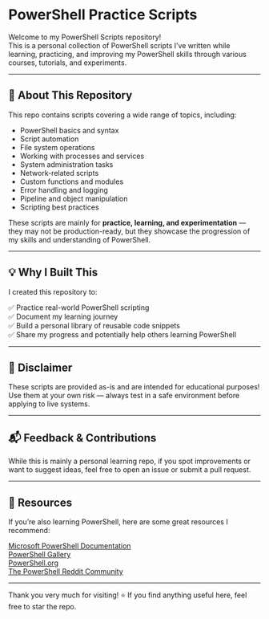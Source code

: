 # PowerShell Practice Scripts

Welcome to my PowerShell Scripts repository!  
This is a personal collection of PowerShell scripts I’ve written while learning, practicing, and improving my PowerShell skills through various courses, tutorials, and experiments.

---

## 📂 About This Repository

This repo contains scripts covering a wide range of topics, including:

- PowerShell basics and syntax
- Script automation
- File system operations
- Working with processes and services
- System administration tasks
- Network-related scripts
- Custom functions and modules
- Error handling and logging
- Pipeline and object manipulation
- Scripting best practices

These scripts are mainly for **practice, learning, and experimentation** — they may not be production-ready, but they showcase the progression of my skills and understanding of PowerShell.

---

## 💡 Why I Built This

I created this repository to:

✅ Practice real-world PowerShell scripting  
✅ Document my learning journey  
✅ Build a personal library of reusable code snippets  
✅ Share my progress and potentially help others learning PowerShell  

---

## 📌 Disclaimer

These scripts are provided as-is and are intended for educational purposes!
Use them at your own risk — always test in a safe environment before applying to live systems.

---

## 📬 Feedback & Contributions

While this is mainly a personal learning repo, if you spot improvements or want to suggest ideas, feel free to open an issue or submit a pull request.

---

## 📖 Resources

If you’re also learning PowerShell, here are some great resources I recommend:

[Microsoft PowerShell Documentation](https://learn.microsoft.com/en-us/powershell/)  
[PowerShell Gallery](https://www.powershellgallery.com/)  
[PowerShell.org](https://powershell.org/)  
[The PowerShell Reddit Community](https://www.reddit.com/r/PowerShell/)  

---

Thank you very much for visiting! ⭐ If you find anything useful here, feel free to star the repo.
